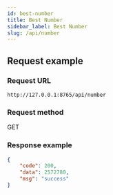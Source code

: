 ```yaml
---
id: best-number
title: Best Number
sidebar_label: Best Number
slug: /api/number
---
```



## Request example

### Request URL

`http://127.0.0.1:8765/api/number`

### Request method

GET


### Response example

```json
{
	"code": 200,
	"data": 2572780,
	"msg": "success"
}
```
